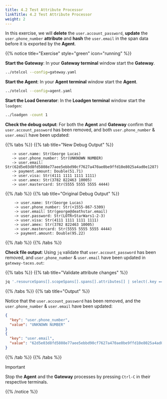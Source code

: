 ```yaml
---
title: 4.2 Test Attribute Processor
linkTitle: 4.2 Test Attribute Processor
weight: 2
---
```


In this exercise, we will **delete** the `user.account_password`, **update** the `user.phone_number` **attribute** and **hash** the `user.email` in the span data before it is exported by the **Agent**.

{{% notice title="Exercise" style="green" icon="running" %}}

**Start the Gateway**: In your **Gateway terminal** window start the **Gateway**.

```bash
../otelcol --config=gateway.yaml
```

**Start the Agent**: In your **Agent terminal** window start the **Agent**.

```bash
../otelcol --config=agent.yaml
```

**Start the Load Generator**: In the **Loadgen terminal** window start the `loadgen`:

```bash
../loadgen -count 1
```

**Check the debug output**: For both the **Agent** and **Gateway** confirm that `user.account_password` has been removed, and both `user.phone_number` & `user.email` have been updated:

{{% tabs %}}
{{% tab title="New Debug Output" %}}

  ```text
     -> user.name: Str(George Lucas)
     -> user.phone_number: Str(UNKNOWN NUMBER)
     -> user.email: Str(62d5e03d8fd5808e77aee5ebbd90cf7627a470ae0be9ffd10e8025a4ad0e1287)
     -> payment.amount: Double(51.71)
     -> user.visa: Str(4111 1111 1111 1111)
     -> user.amex: Str(3782 822463 10005)
     -> user.mastercard: Str(5555 5555 5555 4444)
  ```

{{% /tab %}}
{{% tab title="Original Debug Output" %}}

 ```text
     -> user.name: Str(George Lucas)
     -> user.phone_number: Str(+1555-867-5309)
     -> user.email: Str(george@deathstar.email)
     -> user.password: Str(LOTR>StarWars1-2-3)
     -> user.visa: Str(4111 1111 1111 1111)
     -> user.amex: Str(3782 822463 10005)
     -> user.mastercard: Str(5555 5555 5555 4444)
     -> payment.amount: Double(95.22)
  ```

{{% /tab %}}
{{% /tabs %}}

**Check file output**: Using `jq` validate that `user.account_password` has been removed, and `user.phone_number` & `user.email` have been updated in `gateway-taces.out`:

{{% tabs %}}
{{% tab title="Validate attribute changes" %}}

```bash
jq '.resourceSpans[].scopeSpans[].spans[].attributes[] | select(.key == "user.password" or .key == "user.phone_number" or .key == "user.email") | {key: .key, value: .value.stringValue}' ./gateway-traces.out
```

{{% /tabs %}}
{{% tab title="Output" %}}

Notice that the `user.account_password` has been removed, and the `user.phone_number` & `user.email` have been updated:

```json
{
  "key": "user.phone_number",
  "value": "UNKNOWN NUMBER"
}
{
  "key": "user.email",
  "value": "62d5e03d8fd5808e77aee5ebbd90cf7627a470ae0be9ffd10e8025a4ad0e1287"
}
```

{{% /tab %}}
{{% /tabs %}}

> [!IMPORTANT]
> Stop the **Agent** and the **Gateway** processes by pressing `Ctrl-C` in their respective terminals.

{{% /notice %}}
